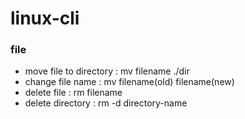 # linux-cli

### file 
- move file to directory  : mv filename ./dir
- change file name        : mv filename(old) filename(new)
- delete file             : rm filename
- delete directory        : rm -d directory-name
